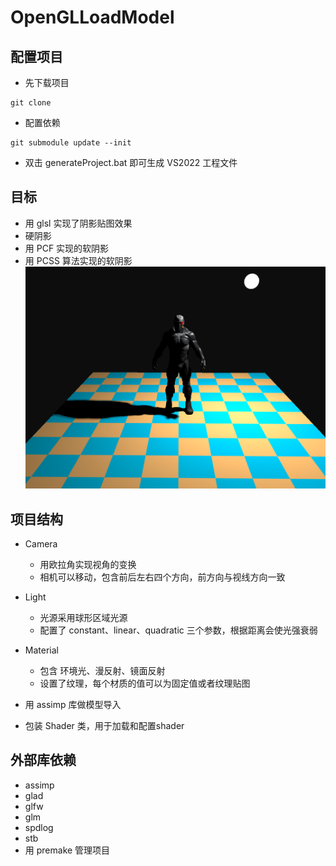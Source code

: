 # OpenGLLoadModel

## 配置项目
- 先下载项目
```
git clone
```
- 配置依赖
```
git submodule update --init
```
- 双击 generateProject.bat 即可生成 VS2022 工程文件

## 目标
- 用 glsl 实现了阴影贴图效果
- 硬阴影
- 用 PCF 实现的软阴影
- 用 PCSS 算法实现的软阴影
![用 PCSS 实现的软阴影](image/PCSS.png)

## 项目结构
- Camera
    - 用欧拉角实现视角的变换
    - 相机可以移动，包含前后左右四个方向，前方向与视线方向一致

- Light
    - 光源采用球形区域光源
    - 配置了 constant、linear、quadratic 三个参数，根据距离会使光强衰弱

- Material 
    - 包含 环境光、漫反射、镜面反射
    - 设置了纹理，每个材质的值可以为固定值或者纹理贴图

- 用 assimp 库做模型导入
- 包装 Shader 类，用于加载和配置shader

## 外部库依赖
- assimp
- glad
- glfw
- glm
- spdlog
- stb
- 用 premake 管理项目